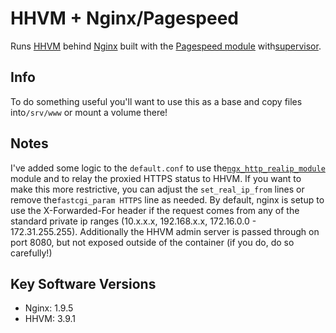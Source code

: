 HHVM + Nginx/Pagespeed
======================

Runs [HHVM](http://hhvm.com/) behind [Nginx](http://nginx.org/) built with the [Pagespeed module](https://developers.google.com/speed/pagespeed/module/) with[supervisor](http://supervisord.org/).

Info
----

To do something useful you'll want to use this as a base and copy files into`/srv/www` or mount a volume there!

Notes
-----

I've added some logic to the `default.conf` to use the[`ngx_http_realip_module`](http://nginx.org/en/docs/http/ngx_http_realip_module.html) module and to relay the proxied HTTPS status to HHVM. If you want to make this more restrictive, you can adjust the `set_real_ip_from` lines or remove the`fastcgi_param HTTPS` line as needed. By default, nginx is setup to use the X-Forwarded-For header if the request comes from any of the standard private ip ranges (10.x.x.x, 192.168.x.x, 172.16.0.0 - 172.31.255.255). Additionally the HHVM admin server is passed through on port 8080, but not exposed outside of the container (if you do, do so carefully!)

Key Software Versions
---------------------

-	Nginx: 1.9.5
-	HHVM: 3.9.1
